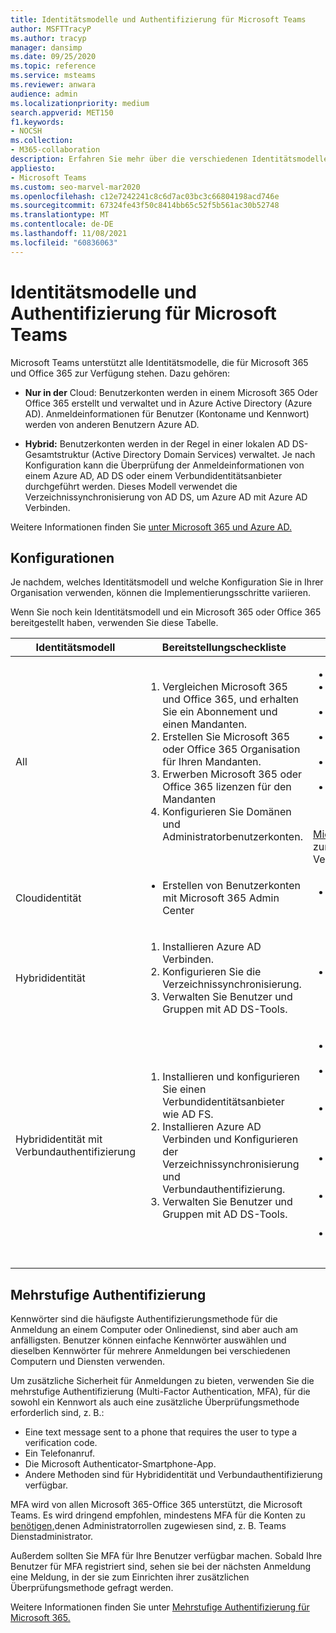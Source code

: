 ```yaml
---
title: Identitätsmodelle und Authentifizierung für Microsoft Teams
author: MSFTTracyP
ms.author: tracyp
manager: dansimp
ms.date: 09/25/2020
ms.topic: reference
ms.service: msteams
ms.reviewer: anwara
audience: admin
ms.localizationpriority: medium
search.appverid: MET150
f1.keywords:
- NOCSH
ms.collection:
- M365-collaboration
description: Erfahren Sie mehr über die verschiedenen Identitätsmodelle für Microsoft Teams wie Cloud-only und Hybrid. Außerdem erhalten Sie Informationen zur mehrstufigen Authentifizierung.
appliesto:
- Microsoft Teams
ms.custom: seo-marvel-mar2020
ms.openlocfilehash: c12e7242241c8c6d7ac03bc3c66804198acd746e
ms.sourcegitcommit: 67324fe43f50c8414bb65c52f5b561ac30b52748
ms.translationtype: MT
ms.contentlocale: de-DE
ms.lasthandoff: 11/08/2021
ms.locfileid: "60836063"
---
```

# <a name="identity-models-and-authentication-for-microsoft-teams"></a>Identitätsmodelle und Authentifizierung für Microsoft Teams

Microsoft Teams unterstützt alle Identitätsmodelle, die für Microsoft 365 und Office 365 zur Verfügung stehen. Dazu gehören:

- **Nur in der** Cloud: Benutzerkonten werden in einem Microsoft 365 Oder Office 365 erstellt und verwaltet und in Azure Active Directory (Azure AD). Anmeldeinformationen für Benutzer (Kontoname und Kennwort) werden von anderen Benutzern Azure AD.

- **Hybrid:** Benutzerkonten werden in der Regel in einer lokalen AD DS-Gesamtstruktur (Active Directory Domain Services) verwaltet. Je nach Konfiguration kann die Überprüfung der Anmeldeinformationen von einem Azure AD, AD DS oder einem Verbundidentitätsanbieter durchgeführt werden. Dieses Modell verwendet die Verzeichnissynchronisierung von AD DS, um Azure AD mit Azure AD Verbinden.

Weitere Informationen finden Sie [unter Microsoft 365 und Azure AD.](/microsoft-365/enterprise/about-microsoft-365-identity)

## <a name="configurations"></a>Konfigurationen

Je nachdem, welches Identitätsmodell und welche Konfiguration Sie in Ihrer Organisation verwenden, können die Implementierungsschritte variieren.

Wenn Sie noch kein Identitätsmodell und ein Microsoft 365 oder Office 365 bereitgestellt haben, verwenden Sie diese Tabelle. 

|Identitätsmodell |Bereitstellungscheckliste  |Weitere Informationen  |
|---------|---------|---------|
|All     |<ol type="1"><li>Vergleichen Microsoft 365 und Office 365, und erhalten Sie ein Abonnement und einen Mandanten.</li><li>Erstellen Sie Microsoft 365 oder Office 365 Organisation für Ihren Mandanten.</li><li>Erwerben Microsoft 365 oder Office 365 lizenzen für den Mandanten</li><li>Konfigurieren Sie Domänen und Administratorbenutzerkonten.</li></ol>  |<ul><li>[Office 365 von Planoptionen](/office365/servicedescriptions/office-365-platform-service-description/office-365-plan-options)</li><li>[Vergleich Microsoft 365 for Business-Pläne](https://go.microsoft.com/fwlink/?linkid=854617)</li><li>[Kaufen oder Entfernen von Abonnementlizenzen](https://support.office.com/article/Buy-licenses-for-your-Office-365-for-business-subscription-36081d8d-b3fa-4948-8c34-e217bba825e1)</li><li>[Hinzufügen von Lizenzen zu einem Abonnement](https://support.office.com/article/Add-licenses-to-a-subscription-paid-for-using-a-product-key-4fb4bd7e-3920-4ce0-98fb-0c06e3fedf53)</li><li>[Einrichten von Microsoft 365 Business](https://support.office.com/Article/set-up-Office-365-for-business-6a3a29a0-e616-4713-99d1-15eda62d04fa)</li><li>[Hinzufügen einer Domäne mit dem Setup-Assistenten](https://support.office.com/article/Add-users-and-domain-with-the-setup-wizard-6383f56d-3d09-4dcb-9b41-b5f5a5efd611)</li></ul><br>[Microsoft FastTrack](https://www.microsoft.com/fasttrack/microsoft-365) steht Ihnen zur Unterstützung zur Verfügung.  |
|Cloudidentität     |<ul><li>Erstellen von Benutzerkonten mit Microsoft 365 Admin Center</li></ul> |<ul><li>[Hinzufügen von Benutzern und Zuweisen von Lizenzen](https://support.office.com/article/Add-users-individually-or-in-bulk-to-Office-365-Admin-Help-1970f7d6-03b5-442f-b385-5880b9c256ec)</li></ul> |
|Hybrididentität     |<ol type="1"><li>Installieren Azure AD Verbinden.</li><li>Konfigurieren Sie die Verzeichnissynchronisierung.</li><li>Verwalten Sie Benutzer und Gruppen mit AD DS-Tools.</li></ol> |<ul><li>[Einrichten der Verzeichnissynchronisierung](/microsoft-365/enterprise/set-up-directory-synchronization)</li></ul> |
|Hybrididentität mit Verbundauthentifizierung    |<ol type="1"><li>Installieren und konfigurieren Sie einen Verbundidentitätsanbieter wie AD FS.</li><li>Installieren Azure AD Verbinden und Konfigurieren der Verzeichnissynchronisierung und Verbundauthentifizierung.</li><li>Verwalten Sie Benutzer und Gruppen mit AD DS-Tools.</li></ol> |<ul><li>[Planen der AD FS-Bereitstellung](/previous-versions/azure/azure-services/dn151324(v=azure.100))</li><li>[Prüfliste: Bereitstellen der Verbundserverfarm unter Windows Server 2012 R2](/previous-versions/azure/azure-services/dn528856(v=azure.100))</li><li>[Konfigurieren des Extranetzugriffs für AD FS unter Windows Server 2012 R2](/previous-versions/azure/azure-services/dn528859(v=azure.100))</li><li>[Einrichten einer Vertrauensstellung zwischen AD FS und Azure AD](/previous-versions/azure/azure-services/jj205461(v=azure.100))</li><li>[Überprüfen und Verwalten von einmaligem Anmelden mit AD FS](/previous-versions/azure/azure-services/jj151809(v=azure.100))</li><li>[Einrichten der Verzeichnissynchronisierung](/microsoft-365/enterprise/set-up-directory-synchronization)</li></ul> |
||||

## <a name="multi-factor-authentication"></a>Mehrstufige Authentifizierung

Kennwörter sind die häufigste Authentifizierungsmethode für die Anmeldung an einem Computer oder Onlinedienst, sind aber auch am anfälligsten. Benutzer können einfache Kennwörter auswählen und dieselben Kennwörter für mehrere Anmeldungen bei verschiedenen Computern und Diensten verwenden. 

Um zusätzliche Sicherheit für Anmeldungen zu bieten, verwenden Sie die mehrstufige Authentifizierung (Multi-Factor Authentication, MFA), für die sowohl ein Kennwort als auch eine zusätzliche Überprüfungsmethode erforderlich sind, z. B.:

- Eine text message sent to a phone that requires the user to type a verification code.
- Ein Telefonanruf.
- Die Microsoft Authenticator-Smartphone-App.
- Andere Methoden sind für Hybrididentität und Verbundauthentifizierung verfügbar.

MFA wird von allen Microsoft 365-Office 365 unterstützt, die Microsoft Teams. Es wird dringend empfohlen, mindestens MFA für die Konten zu [benötigen,](/microsoft-365/admin/add-users/about-admin-roles)denen Administratorrollen zugewiesen sind, z. B. Teams Dienstadministrator.

Außerdem sollten Sie MFA für Ihre Benutzer verfügbar machen. Sobald Ihre Benutzer für MFA registriert sind, sehen sie bei der nächsten Anmeldung eine Meldung, in der sie zum Einrichten ihrer zusätzlichen Überprüfungsmethode gefragt werden. 

Weitere Informationen finden Sie unter [Mehrstufige Authentifizierung für Microsoft 365.](/microsoft-365/admin/security-and-compliance/multi-factor-authentication-microsoft-365)